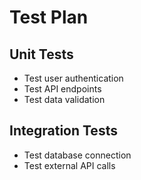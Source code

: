 <!-- @format -->

# Test Plan

## Unit Tests

- Test user authentication
- Test API endpoints
- Test data validation

## Integration Tests

- Test database connection
- Test external API calls
